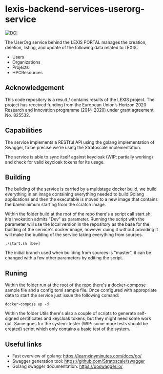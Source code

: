 # lexis-backend-services-userorg-service

<a href="https://doi.org/10.5281/zenodo.6080531"><img src="https://zenodo.org/badge/DOI/10.5281/zenodo.6080531.svg" alt="DOI"></a>

The UserOrg service behind the LEXIS PORTAL manages the creation, deletion, listing, and update of the following data related to LEXIS:
- Users
- Organizations
- Projects
- HPCResources

## Acknowledgement
This code repository is a result / contains results of the LEXIS project. The project has received funding from the European Union’s Horizon 2020 Research and Innovation programme (2014-2020) under grant agreement No. 825532.


## Capabilities

The service implements a RESTful API using the golang implementation of Swagger, to be precise we're using the Stratoscale implementation.

The service is able to sync itself against keycloak (WIP: partially working) and check for valid keycloak tokens for its usage.


## Building

The building of the service is carried by a multistage docker build, we build everything in an image containing everything needed to build Golang applications
and then the executable is moved to a new image that contains the bareminimum starting from the scratch image.

Within the folder build at the root of the repo there's a script call start.sh, it's invokation admits "Dev" as parameter.
Running the script with the parameter will use the local version in the repository as the base for the building of the service's docker image,
however doing it without providing it will make the building of the service taking everything from sources.

```
./start.sh [Dev]
```

The initial branch used when building from sources is "master", it can be changed with a few other parameters by editing the script.


## Runing

Within the folder run at the root of the repo there's a docker-compose sample file and a config.toml sample file.
Once configured with appropriate data to start the service just issue the following comand:

```
docker-compose up -d
```

Within the folder Utils there's also a couple of scripts to generate self-signed certificates and keycloak tokens, but they might need some work out.
Same goes for the system-tester (WIP: some more tests should be created) script which only contains a basic test of the system.


## Useful links

- Fast overview of golang: https://learnxinyminutes.com/docs/go/
- Swagger generation tool: https://github.com/Stratoscale/swagger
- Golang swagger documentation: https://goswagger.io/
